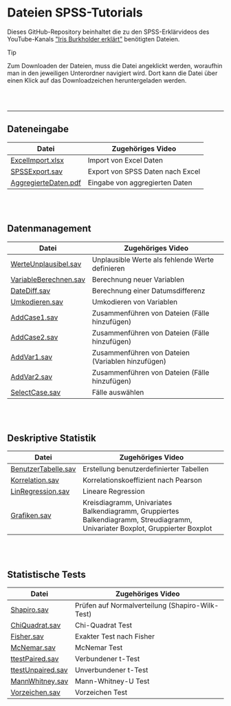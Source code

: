 # Dateien SPSS-Tutorials
Dieses GitHub-Repository beinhaltet die zu den SPSS-Erklärvideos des YouTube-Kanals ["Iris Burkholder erklärt"](https://www.youtube.com/@irisburkholdererklart2730/featured) benötigten Dateien. 


>[!TIP] 
>Zum Downloaden der Dateien, muss die Datei angeklickt werden, woraufhin man in den jeweiligen Unterordner navigiert wird. Dort kann die Datei über einen Klick auf das Downloadzeichen heruntergeladen werden.

<br />
<br />

***

## Dateneingabe

| Datei        | Zugehöriges Video           | 
| ------------- |-------------| 
| [ExcelImport.xlsx](https://github.com/IrisBurkholder/Dateien-SPSS-Tutorials/blob/41c04b0eef4b40a20d9483ad46947cc89f905025/Dateneingabe/excelimport.xlsx)    |Import von Excel Daten      | 
| [SPSSExport.sav](https://github.com/IrisBurkholder/Dateien-SPSS-Tutorials/blob/41c04b0eef4b40a20d9483ad46947cc89f905025/Dateneingabe/spssexport.sav) |Export von SPSS Daten nach Excel | 
| [AggregierteDaten.pdf](https://github.com/IrisBurkholder/Dateien-SPSS-Tutorials/blob/7a20da64cb37b98346fc601cb029f53a215e4992/Dateneingabe/aggregiertedaten.pdf)       | Eingabe von aggregierten Daten | 

<br />
<br />


## Datenmanagement

| Datei        | Zugehöriges Video           | 
| ------------- |-------------| 
| [WerteUnplausibel.sav](https://github.com/IrisBurkholder/Dateien-SPSS-Tutorials/blob/41c04b0eef4b40a20d9483ad46947cc89f905025/Datenmanagement/werteunplausibel.sav) |Unplausible Werte als fehlende Werte definieren| 
| [VariableBerechnen.sav](https://github.com/IrisBurkholder/Dateien-SPSS-Tutorials/blob/41c04b0eef4b40a20d9483ad46947cc89f905025/Datenmanagement/variableberechnen.sav)|Berechnung neuer Variablen|
| [DateDiff.sav](https://github.com/IrisBurkholder/Dateien-SPSS-Tutorials/blob/41c04b0eef4b40a20d9483ad46947cc89f905025/Datenmanagement/datediff.sav)|Berechnung einer Datumsdifferenz| 
| [Umkodieren.sav](https://github.com/IrisBurkholder/Dateien-SPSS-Tutorials/blob/41c04b0eef4b40a20d9483ad46947cc89f905025/Datenmanagement/umkodieren.sav) |Umkodieren von Variablen | 
| [AddCase1.sav](https://github.com/IrisBurkholder/Dateien-SPSS-Tutorials/blob/41c04b0eef4b40a20d9483ad46947cc89f905025/Datenmanagement/addcase1.sav)       | Zusammenführen von Dateien (Fälle hinzufügen) | 
| [AddCase2.sav](https://github.com/IrisBurkholder/Dateien-SPSS-Tutorials/blob/e293ce43a694d3521d0e67d679297efdb2d9ac57/Datenmanagement/addcase2.sav)    |Zusammenführen von Dateien (Fälle hinzufügen)| 
| [AddVar1.sav](https://github.com/IrisBurkholder/Dateien-SPSS-Tutorials/blob/41c04b0eef4b40a20d9483ad46947cc89f905025/Datenmanagement/addvar1.sav) |Zusammenführen von Dateien (Variablen hinzufügen)| 
| [AddVar2.sav ](https://github.com/IrisBurkholder/Dateien-SPSS-Tutorials/blob/41c04b0eef4b40a20d9483ad46947cc89f905025/Datenmanagement/addvar2.sav)       | Zusammenführen von Dateien (Fälle hinzufügen) | 
| [SelectCase.sav](https://github.com/IrisBurkholder/Dateien-SPSS-Tutorials/blob/41c04b0eef4b40a20d9483ad46947cc89f905025/Datenmanagement/selectcase.sav) |Fälle auswählen| 

 
<br />
<br />

## Deskriptive Statistik

| Datei        | Zugehöriges Video           | 
| ------------- |-------------| 
| [BenutzerTabelle.sav](https://github.com/IrisBurkholder/Dateien-SPSS-Tutorials/blob/41c04b0eef4b40a20d9483ad46947cc89f905025/DeskriptiveStatistik/benutzertabelle.sav)       | Erstellung benutzerdefinierter Tabellen| 
| [Korrelation.sav](https://github.com/IrisBurkholder/Dateien-SPSS-Tutorials/blob/41c04b0eef4b40a20d9483ad46947cc89f905025/DeskriptiveStatistik/korrelation.sav) |Korrelationskoeffizient nach Pearson  | 
| [LinRegression.sav](https://github.com/IrisBurkholder/Dateien-SPSS-Tutorials/blob/e293ce43a694d3521d0e67d679297efdb2d9ac57/DeskriptiveStatistik/linregression.sav) |Lineare Regression| 
| [Grafiken.sav](https://github.com/IrisBurkholder/Dateien-SPSS-Tutorials/blob/e293ce43a694d3521d0e67d679297efdb2d9ac57/DeskriptiveStatistik/grafiken.sav) |Kreisdiagramm, Univariates Balkendiagramm, Gruppiertes Balkendiagramm, Streudiagramm, Univariater Boxplot, Gruppierter Boxplot| 

<br />
<br />

## Statistische Tests

| Datei        | Zugehöriges Video           | 
| ------------- |-------------| 
| [Shapiro.sav](https://github.com/IrisBurkholder/Dateien-SPSS-Tutorials/blob/e293ce43a694d3521d0e67d679297efdb2d9ac57/StatistischeTests/shapiro.sav) |Prüfen auf Normalverteilung (Shapiro-Wilk-Test)| 
| [ChiQuadrat.sav](https://github.com/IrisBurkholder/Dateien-SPSS-Tutorials/blob/e293ce43a694d3521d0e67d679297efdb2d9ac57/StatistischeTests/chiquadrat.sav)|Chi-Quadrat Test|
| [Fisher.sav](https://github.com/IrisBurkholder/Dateien-SPSS-Tutorials/blob/e293ce43a694d3521d0e67d679297efdb2d9ac57/StatistischeTests/fisher.sav)|Exakter Test nach Fisher| 
| [McNemar.sav](https://github.com/IrisBurkholder/Dateien-SPSS-Tutorials/blob/e293ce43a694d3521d0e67d679297efdb2d9ac57/StatistischeTests/mcnemar.sav)|McNemar Test | 
| [ttestPaired.sav](https://github.com/IrisBurkholder/Dateien-SPSS-Tutorials/blob/e293ce43a694d3521d0e67d679297efdb2d9ac57/StatistischeTests/ttestpaired.sav)| Verbundener t-Test| 
| [ttestUnpaired.sav](https://github.com/IrisBurkholder/Dateien-SPSS-Tutorials/blob/e293ce43a694d3521d0e67d679297efdb2d9ac57/StatistischeTests/ttestunpaired.sav)|Unverbundener t-Test| 
| [MannWhitney.sav](https://github.com/IrisBurkholder/Dateien-SPSS-Tutorials/blob/e293ce43a694d3521d0e67d679297efdb2d9ac57/StatistischeTests/mannwhitney.sav)|Mann-Whitney-U Test| 
| [Vorzeichen.sav](https://github.com/IrisBurkholder/Dateien-SPSS-Tutorials/blob/e293ce43a694d3521d0e67d679297efdb2d9ac57/StatistischeTests/vorzeichen.sav)|Vorzeichen Test | 


